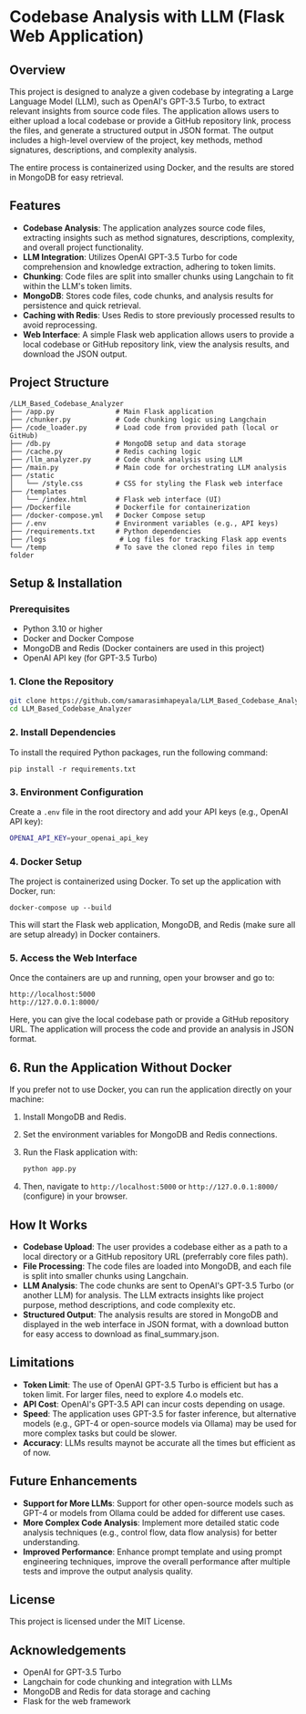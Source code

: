 # Codebase Analysis with LLM (Flask Web Application)

## Overview

This project is designed to analyze a given codebase by integrating a Large Language Model (LLM), such as OpenAI's GPT-3.5 Turbo, to extract relevant insights from source code files. The application allows users to either upload a local codebase or provide a GitHub repository link, process the files, and generate a structured output in JSON format. The output includes a high-level overview of the project, key methods, method signatures, descriptions, and complexity analysis.

The entire process is containerized using Docker, and the results are stored in MongoDB for easy retrieval.

## Features

- **Codebase Analysis**: The application analyzes source code files, extracting insights such as method signatures, descriptions, complexity, and overall project functionality.
- **LLM Integration**: Utilizes OpenAI GPT-3.5 Turbo for code comprehension and knowledge extraction, adhering to token limits.
- **Chunking**: Code files are split into smaller chunks using Langchain to fit within the LLM's token limits.
- **MongoDB**: Stores code files, code chunks, and analysis results for persistence and quick retrieval.
- **Caching with Redis**: Uses Redis to store previously processed results to avoid reprocessing.
- **Web Interface**: A simple Flask web application allows users to provide a local codebase or GitHub repository link, view the analysis results, and download the JSON output.

## Project Structure
```
/LLM_Based_Codebase_Analyzer
├── /app.py               # Main Flask application
├── /chunker.py           # Code chunking logic using Langchain
├── /code_loader.py       # Load code from provided path (local or GitHub)
├── /db.py                # MongoDB setup and data storage
├── /cache.py             # Redis caching logic
├── /llm_analyzer.py      # Code chunk analysis using LLM
├── /main.py              # Main code for orchestrating LLM analysis
├── /static
│   └── /style.css        # CSS for styling the Flask web interface
├── /templates
│   └── /index.html       # Flask web interface (UI)
├── /Dockerfile           # Dockerfile for containerization
├── /docker-compose.yml   # Docker Compose setup
├── /.env                 # Environment variables (e.g., API keys)
├── /requirements.txt     # Python dependencies
├── /logs                  # Log files for tracking Flask app events
└── /temp                 # To save the cloned repo files in temp folder
```

## Setup & Installation

### Prerequisites

- Python 3.10 or higher
- Docker and Docker Compose
- MongoDB and Redis (Docker containers are used in this project)
- OpenAI API key (for GPT-3.5 Turbo)

### 1. Clone the Repository

```bash
git clone https://github.com/samarasimhapeyala/LLM_Based_Codebase_Analyzer.git
cd LLM_Based_Codebase_Analyzer
```
### 2. Install Dependencies

To install the required Python packages, run the following command:

```
pip install -r requirements.txt
```

### 3. Environment Configuration

Create a `.env` file in the root directory and add your API keys (e.g., OpenAI API key):

```bash
OPENAI_API_KEY=your_openai_api_key
```
### 4. Docker Setup

The project is containerized using Docker. To set up the application with Docker, run:

```
docker-compose up --build
```

This will start the Flask web application, MongoDB, and Redis (make sure all are setup already) in Docker containers.

### 5. Access the Web Interface

Once the containers are up and running, open your browser and go to:
```
http://localhost:5000
http://127.0.0.1:8000/
```
Here, you can give the local codebase path or provide a GitHub repository URL. The application will process the code and provide an analysis in JSON format.

## 6. Run the Application Without Docker

If you prefer not to use Docker, you can run the application directly on your machine:

1. Install MongoDB and Redis.
2. Set the environment variables for MongoDB and Redis connections.
3. Run the Flask application with:

    ```bash
    python app.py
    ```

4. Then, navigate to `http://localhost:5000` or `http://127.0.0.1:8000/` (configure) in your browser.

## How It Works

- **Codebase Upload**: The user provides a codebase either as a path to a local directory or a GitHub repository URL (preferrably core files path).
- **File Processing**: The code files are loaded into MongoDB, and each file is split into smaller chunks using Langchain.
- **LLM Analysis**: The code chunks are sent to OpenAI's GPT-3.5 Turbo (or another LLM) for analysis. The LLM extracts insights like project purpose, method descriptions, and code complexity etc.
- **Structured Output**: The analysis results are stored in MongoDB and displayed in the web interface in JSON format, with a download button for easy access to download as final_summary.json.

## Limitations

- **Token Limit**: The use of OpenAI GPT-3.5 Turbo is efficient but has a token limit. For larger files, need to explore 4.o models etc.
- **API Cost**: OpenAI's GPT-3.5 API can incur costs depending on usage.
- **Speed**: The application uses GPT-3.5 for faster inference, but alternative models (e.g., GPT-4 or open-source models via Ollama) may be used for more complex tasks but could be slower.
- **Accuracy**: LLMs results maynot be accurate all the times but efficient as of now.

## Future Enhancements

- **Support for More LLMs**: Support for other open-source models such as GPT-4 or models from Ollama could be added for different use cases.
- **More Complex Code Analysis**: Implement more detailed static code analysis techniques (e.g., control flow, data flow analysis) for better understanding.
- **Improved Performance**: Enhance prompt template and using prompt engineering techniques, improve the overall performance after multiple tests and improve the output analysis quality.

## License

This project is licensed under the MIT License.

## Acknowledgements

- OpenAI for GPT-3.5 Turbo
- Langchain for code chunking and integration with LLMs
- MongoDB and Redis for data storage and caching 
- Flask for the web framework

